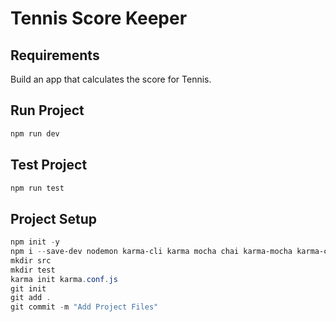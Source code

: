 # Tennis Score Keeper

## Requirements

Build an app that calculates the score for Tennis.

## Run Project

```Powershell
npm run dev
```

## Test Project

```Powershell
npm run test
```

## Project Setup

```Powershell
npm init -y
npm i --save-dev nodemon karma-cli karma mocha chai karma-mocha karma-chai karma-chrome-launcher
mkdir src 
mkdir test
karma init karma.conf.js
git init
git add .
git commit -m "Add Project Files"
```

